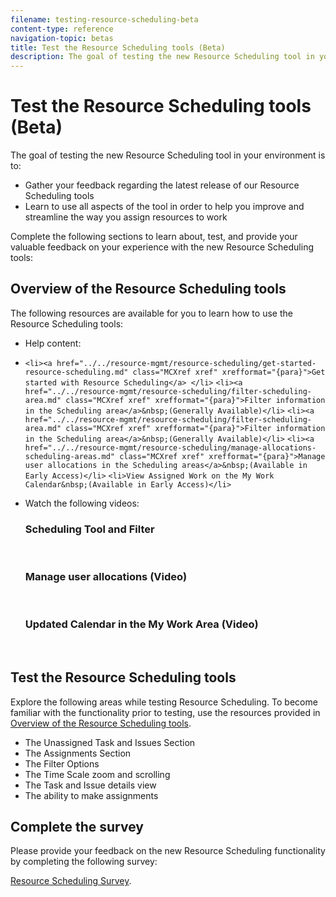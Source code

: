 ```yaml
---
filename: testing-resource-scheduling-beta
content-type: reference
navigation-topic: betas
title: Test the Resource Scheduling tools (Beta)
description: The goal of testing the new Resource Scheduling tool in your environment is to:
---
```


# Test the Resource Scheduling tools (Beta)

The goal of testing the new Resource Scheduling&nbsp;tool in your environment is to:

* Gather your feedback regarding the latest release of our Resource Scheduling tools 
* Learn to use all aspects of the tool in order to help you improve and streamline&nbsp;the way you assign resources to work

Complete the following sections to learn about, test, and provide your valuable feedback&nbsp;on your experience with the new Resource Scheduling tools:

## Overview of the Resource Scheduling tools

The following resources are available for you to learn how to use the Resource Scheduling tools:

* Help content:
* `<li><a href="../../resource-mgmt/resource-scheduling/get-started-resource-scheduling.md" class="MCXref xref" xrefformat="{para}">Get started with Resource Scheduling</a> </li>` `<li><a href="../../resource-mgmt/resource-scheduling/filter-scheduling-area.md" class="MCXref xref" xrefformat="{para}">Filter information in the Scheduling area</a>&nbsp;(Generally Available)</li>` `<li><a href="../../resource-mgmt/resource-scheduling/filter-scheduling-area.md" class="MCXref xref" xrefformat="{para}">Filter information in the Scheduling area</a>&nbsp;(Generally Available)</li>` `<li><a href="../../resource-mgmt/resource-scheduling/manage-allocations-scheduling-areas.md" class="MCXref xref" xrefformat="{para}">Manage user allocations in the Scheduling areas</a>&nbsp;(Available in Early Access)</li>` `<li>View Assigned Work on the My Work Calendar&nbsp;(Available in Early Access)</li>` 

* Watch the following videos:

  ### Scheduling Tool and Filter

  &nbsp;

  ### Manage user allocations (Video)

  &nbsp;

  ### Updated Calendar in the My Work Area (Video)

  &nbsp;

## Test the Resource Scheduling tools

Explore the following areas while testing Resource Scheduling. To become familiar with the functionality prior to testing, use the resources provided in&nbsp; [Overview of the Resource Scheduling tools](#understanding-the-resource-scheduling-tools).

* The Unassigned Task and Issues Section
* The Assignments Section
* The Filter Options
* The Time Scale zoom and scrolling&nbsp;
* The Task and Issue details view
* The ability to make assignments&nbsp;

## Complete the survey

Please provide your feedback on the new Resource Scheduling functionality by completing the following survey:

[Resource Scheduling Survey](http://survey.qualtrics.com/SE/?SID=SV_a9jnbRZU5ni6p7v).
